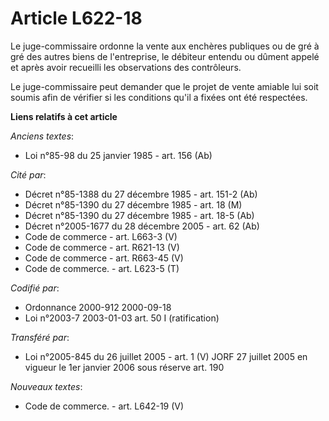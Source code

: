 # Article L622-18

Le juge-commissaire ordonne la vente aux enchères publiques ou de gré à gré des autres biens de l'entreprise, le débiteur
entendu ou dûment appelé et après avoir recueilli les observations des contrôleurs.

Le juge-commissaire peut demander que le projet de vente amiable lui soit soumis afin de vérifier si les conditions qu'il a
fixées ont été respectées.

**Liens relatifs à cet article**

_Anciens textes_:

  - Loi n°85-98 du 25 janvier 1985 - art. 156 (Ab)

_Cité par_:

  - Décret n°85-1388 du 27 décembre 1985 - art. 151-2 (Ab)
  - Décret n°85-1390 du 27 décembre 1985 - art. 18 (M)
  - Décret n°85-1390 du 27 décembre 1985 - art. 18-5 (Ab)
  - Décret n°2005-1677 du 28 décembre 2005 - art. 62 (Ab)
  - Code de commerce - art. L663-3 (V)
  - Code de commerce - art. R621-13 (V)
  - Code de commerce - art. R663-45 (V)
  - Code de commerce. - art. L623-5 (T)

_Codifié par_:

  - Ordonnance 2000-912 2000-09-18
  - Loi n°2003-7 2003-01-03 art. 50 I (ratification)

_Transféré par_:

  - Loi n°2005-845 du 26 juillet 2005 - art. 1 (V) JORF 27 juillet 2005 en vigueur le 1er janvier 2006 sous réserve art. 190

_Nouveaux textes_:

  - Code de commerce. - art. L642-19 (V)
